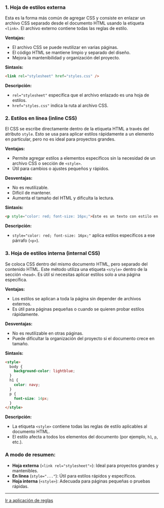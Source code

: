 ### 1. **Hoja de estilos externa**

Esta es la forma más común de agregar CSS y consiste en enlazar un archivo CSS separado desde el documento HTML usando la etiqueta `<link>`. El archivo externo contiene todas las reglas de estilo.

**Ventajas:**

- El archivo CSS se puede reutilizar en varias páginas.
- El código HTML se mantiene limpio y separado del diseño.
- Mejora la mantenibilidad y organización del proyecto.

**Sintaxis:**

```html
<link rel="stylesheet" href="styles.css" />
```

**Descripción:**

- `rel="stylesheet"` especifica que el archivo enlazado es una hoja de estilos.
- `href="styles.css"` indica la ruta al archivo CSS.

### 2. **Estilos en línea (inline CSS)**

El CSS se escribe directamente dentro de la etiqueta HTML a través del atributo `style`. Esto se usa para aplicar estilos rápidamente a un elemento en particular, pero no es ideal para proyectos grandes.

**Ventajas:**

- Permite agregar estilos a elementos específicos sin la necesidad de un archivo CSS o sección de `<style>`.
- Útil para cambios o ajustes pequeños y rápidos.

**Desventajas:**

- No es reutilizable.
- Difícil de mantener.
- Aumenta el tamaño del HTML y dificulta la lectura.

**Sintaxis:**

```html
<p style="color: red; font-size: 16px;">Este es un texto con estilo en línea</p>
```

**Descripción:**

- `style="color: red; font-size: 16px;"` aplica estilos específicos a ese párrafo (`<p>`).

### 3. **Hoja de estilos interna (internal CSS)**

Se coloca CSS dentro del mismo documento HTML, pero separado del contenido HTML. Este método utiliza una etiqueta `<style>` dentro de la sección `<head>`. Es útil si necesitas aplicar estilos solo a una página específica.

**Ventajas:**

- Los estilos se aplican a toda la página sin depender de archivos externos.
- Es útil para páginas pequeñas o cuando se quieren probar estilos rápidamente.

**Desventajas:**

- No es reutilizable en otras páginas.
- Puede dificultar la organización del proyecto si el documento crece en tamaño.

**Sintaxis:**

```html
<style>
  body {
    background-color: lightblue;
  }
  h1 {
    color: navy;
  }
  p {
    font-size: 14px;
  }
</style>
```

**Descripción:**

- La etiqueta `<style>` contiene todas las reglas de estilo aplicables al documento HTML.
- El estilo afecta a todos los elementos del documento (por ejemplo, `h1`, `p`, etc.).

### A modo de resumen:

- **Hoja externa** (`<link rel="stylesheet">`): Ideal para proyectos grandes y mantenibles.
- **En línea** (`style="..."`): Útil para estilos rápidos y específicos.
- **Hoja interna** (`<style>`): Adecuada para páginas pequeñas o pruebas rápidas.

---

[Ir a aplicación de reglas](01-aplicacion-reglas.md)
